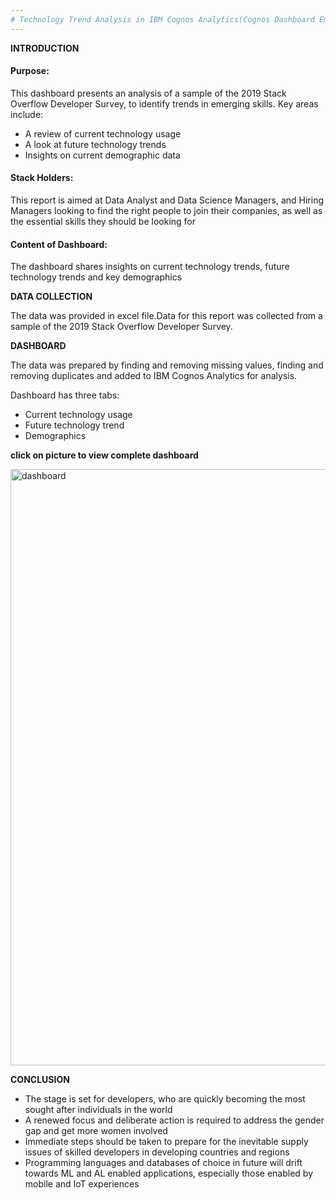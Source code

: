 ```yaml
---
# Technology Trend Analysis in IBM Cognos Analytics(Cognos Dashboard Embedded)
---
```



**INTRODUCTION**

<h4>Purpose:</h4>
This dashboard presents an analysis of a sample of the 2019 Stack Overflow Developer Survey, to identify trends in emerging skills. Key areas include:

- A review of current technology usage
- A look at future technology trends
- Insights on current demographic data

<h4>Stack Holders:</h4> This report is aimed at Data Analyst and Data Science Managers, and Hiring Managers looking to find the right people to join their companies, as well as the essential skills they should be looking for

<h4> Content of Dashboard:</h4>
The dashboard shares insights on current technology trends, future technology trends and key demographics

**DATA COLLECTION**

The data was provided in excel file.Data for this report was collected from a sample of the 2019 Stack Overflow Developer Survey.

**DASHBOARD**

The data was prepared by finding and removing missing values, finding and removing duplicates and added to IBM Cognos Analytics for analysis.

Dashboard has three tabs:
- Current technology usage
- Future technology trend
- Demographics

**click on picture to view complete dashboard**

[<img width="954" alt="dashboard" src="https://user-images.githubusercontent.com/25719763/122962281-1b07ec00-d33a-11eb-96df-f5ca23009d09.png">](https://dataplatform.cloud.ibm.com/dashboards/80bd800c-fd4a-43b9-a21c-b606efb2a900/view/061ce63b19bf15c864e3d4e4079d7a542e362659b0bbd00bd6857b4906642097a83c4095c8274f0bda400c30a5bf175c98)

**CONCLUSION**

- The stage is set for developers, who are quickly becoming the most sought after individuals in the world
- A renewed focus and deliberate action is required to address the gender gap and get more women involved
- Immediate steps should be taken to prepare for the inevitable supply issues of skilled developers in developing countries and regions
- Programming languages and databases of choice in future will drift towards ML and AL enabled applications,
especially those enabled by mobile and IoT experiences
